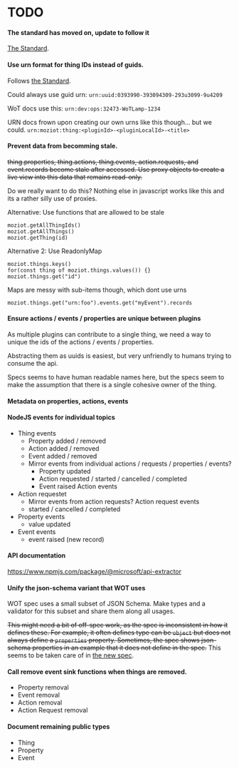 # TODO

#### The standard has moved on, update to follow it

[The Standard](https://w3c.github.io/wot-thing-description/#http-binding-assertions).

#### Use urn format for thing IDs instead of guids.

Follows [the Standard](https://w3c.github.io/wot-thing-description/#http-binding-assertions).

Could always use guid urn:
`urn:uuid:0393990-393094309-293u3099-9u4209`

WoT docs use this:
`urn:dev:ops:32473-WoTLamp-1234`

URN docs frown upon creating our own urns like this though... but we could.
`urn:moziot:thing:<pluginId>-<pluginLocalId>-<title>`

#### Prevent data from becomming stale.

~~thing.properties, thing.actions, thing.events, action.requests, and event.records become stale after accessed.
Use proxy objects to create a live view into this data that remains read-only.~~

Do we really want to do this? Nothing else in javascript works like this and its a rather
silly use of proxies.

Alternative: Use functions that are allowed to be stale

```
moziot.getAllThingIds()
moziot.getAllThings()
moziot.getThing(id)
```

Alternative 2: Use ReadonlyMap

```
moziot.things.keys()
for(const thing of moziot.things.values()) {}
moziot.things.get("id")
```

Maps are messy with sub-items though, which dont use urns

```
moziot.things.get("urn:foo").events.get("myEvent").records
```

#### Ensure actions / events / properties are unique between plugins

As multiple plugins can contribute to a single thing, we need a way to unique the
ids of the actions / events / properties.

Abstracting them as uuids is easiest, but very unfriendly to humans trying to consume
the api.

Specs seems to have human readable names here, but the specs seem to make the assumption
that there is a single cohesive owner of the thing.

#### Metadata on properties, actions, events

#### NodeJS events for individual topics

- Thing events
  - Property added / removed
  - Action added / removed
  - Event added / removed
  - Mirror events from individual actions / requests / properties / events?
    - Property updated
    - Action requested / started / cancelled / completed
    - Event raised
      Action events
- Action requestet
  - Mirror events from action requests?
    Action request events
  - started / cancelled / completed
- Property events
  - value updated
- Event events
  - event raised (new record)

#### API documentation

https://www.npmjs.com/package/@microsoft/api-extractor

#### Unify the json-schema variant that WOT uses

WOT spec uses a small subset of JSON Schema. Make types and a validator
for this subset and share them along all usages.

~~This might need a bit of off-spec work, as the spec is inconsistent in how it defines
these. For example, it often defines type can be `object` but does not always define a `properties` property.
Sometimes, the spec shows json-schema properties in an example that it does not define in the spec.~~
This seems to be taken care of in [the new spec](https://w3c.github.io/wot-thing-description/#http-binding-assertions).

#### Call remove event sink functions when things are removed.

- Property removal
- Event removal
- Action removal
- Action Request removal

#### Document remaining public types

- Thing
- Property
- Event
